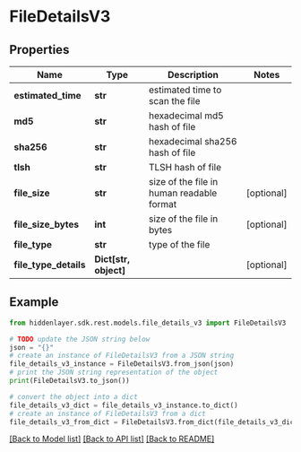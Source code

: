 # FileDetailsV3


## Properties

Name | Type | Description | Notes
------------ | ------------- | ------------- | -------------
**estimated_time** | **str** | estimated time to scan the file | 
**md5** | **str** | hexadecimal md5 hash of file | 
**sha256** | **str** | hexadecimal sha256 hash of file | 
**tlsh** | **str** | TLSH hash of file | 
**file_size** | **str** | size of the file in human readable format | [optional] 
**file_size_bytes** | **int** | size of the file in bytes | [optional] 
**file_type** | **str** | type of the file | 
**file_type_details** | **Dict[str, object]** |  | [optional] 

## Example

```python
from hiddenlayer.sdk.rest.models.file_details_v3 import FileDetailsV3

# TODO update the JSON string below
json = "{}"
# create an instance of FileDetailsV3 from a JSON string
file_details_v3_instance = FileDetailsV3.from_json(json)
# print the JSON string representation of the object
print(FileDetailsV3.to_json())

# convert the object into a dict
file_details_v3_dict = file_details_v3_instance.to_dict()
# create an instance of FileDetailsV3 from a dict
file_details_v3_from_dict = FileDetailsV3.from_dict(file_details_v3_dict)
```
[[Back to Model list]](../README.md#documentation-for-models) [[Back to API list]](../README.md#documentation-for-api-endpoints) [[Back to README]](../README.md)


